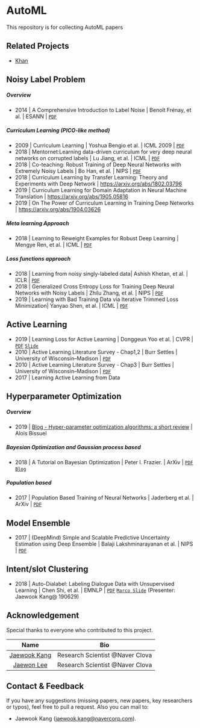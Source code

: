 # AutoML
This repository is for collecting AutoML papers

##  Related Projects 
- [Khan](https://oss.navercorp.com/companyai/khan)



## Noisy Label Problem

##### Overview
- 2014 | A Comprehensive Introduction to Label Noise | Benoît Frénay, et al. | ESANN | [`PDF`](https://pdfs.semanticscholar.org/c44f/388832d6f309b1bb9ccdeddee491f195e6cd.pdf)

##### Curriculum Learning (PICO-like method)
- 2009 | Curriculum Learning  | Yoshua Bengio et al. | ICML 2009 | [`PDF`](https://ronan.collobert.com/pub/matos/2009_curriculum_icml.pdf)
- 2018 | Mentornet:Learning data-driven curriculum for very deep neural networks on corrupted labels | Lu Jiang, et al. | ICML | [`PDF`](https://arxiv.org/pdf/1712.05055.pdf)
- 2018 | Co-teaching: Robust Training of Deep Neural Networks with Extremely Noisy Labels | Bo Han, et al. | NIPS | [`PDF`](https://arxiv.org/pdf/1804.06872.pdf)
- 2018 | Curriculum Learning by Transfer Learning: Theory and Experiments with Deep Network | https://arxiv.org/abs/1802.03796 
- 2019 | Curriculum Learning for Domain Adaptation in Neural Machine Translation | https://arxiv.org/abs/1905.05816
- 2019 | On The Power of Curriculum Learning in Training Deep Networks | https://arxiv.org/abs/1904.03626


##### Meta learning Approach
- 2018 | Learning to Reweight Examples for Robust Deep Learning | Mengye Ren, et al. | ICML | [`PDF`](https://arxiv.org/pdf/1803.09050.pdf)

##### Loss functions approach
- 2018 | Learning from noisy singly-labeled data| Ashish Khetan, et al. | ICLR | [`PDF`](https://arxiv.org/abs/1712.04577.pdf)
- 2018 | Generalized Cross Entropy Loss for Training Deep Neural Networks with Noisy Labels | Zhilu Zhang, et al. | NIPS | [`PDF`](https://arxiv.org/pdf/1805.07836.pdf)
- 2019 | Learning with Bad Training Data via Iterative Trimmed Loss Minimization| Yanyao Shen, et al. | ICML | [`PDF`](https://arxiv.org/abs/1810.11874.pdf)


## Active Learning
- 2019 | Learning Loss for Active Learning | Donggeun Yoo et al. | CVPR  | [`PDF`](https://arxiv.org/abs/1905.03677) [`Slide`](https://drive.google.com/file/d/1r1I6OrVYI_xofbLcnfUn7hhrx6Ta2oE5/view)
- 2010 | Active Learning Literature Survey - Chap1,2 | Burr Settles | University of Wisconsin–Madison | [`PDF`](http://burrsettles.com/pub/settles.activelearning.pdf)
- 2010 | Active Learning Literature Survey - Chap3 | Burr Settles | University of Wisconsin–Madison | [`PDF`](http://burrsettles.com/pub/settles.activelearning.pdf)
- 2017 | Learning Active Learning from Data

## Hyperparameter Optimization

##### Overview
- 2019 |  [Blog - Hyper-parameter optimization algorithms: a short review](https://medium.com/criteo-labs/hyper-parameter-optimization-algorithms-2fe447525903#de39) | Aloïs Bissuel


##### Bayesian Optimization and Gaussian process based
- 2018 | A Tutorial on Bayesian Optimization | Peter I. Frazier. | ArXiv | [`PDF`](https://arxiv.org/pdf/1807.02811.pdf) [`Blog`](http://krasserm.github.io/2018/03/21/bayesian-optimization/)


##### Population based
- 2017 | Population Based Training of Neural Networks | Jaderberg et al. | ArXiv | [`PDF`](https://arxiv.org/abs/1711.09846) 


## Model Ensemble
- 2017 | (DeepMind) Simple and Scalable Predictive Uncertainty Estimation using Deep Ensemble | Balaji Lakshminarayanan et al. | NIPS |  [`PDF`](http://papers.nips.cc/paper/7219-simple-and-scalable-predictive-uncertainty-estimation-using-deep-ensembles.pdf) 




## Intent/slot Clustering
- 2018 | Auto-Dialabel: Labeling Dialogue Data with Unsupervised Learning | Chen Shi, et al. | EMNLP | [`PDF`](https://www.aclweb.org/anthology/D18-1072) [`Marco Slide`](https://docs.google.com/presentation/d/1FZiURnMyv7F7aEuCtZLx-f-bezVaCAUTO2ftBqRdR8Y/edit#slide=id.p) (Presenter: Jaewook Kang@ 190629)



<!--## Backdoor Attack Problem-->
<!--##### Problem Overview-->
<!--- 2019 | BadNets: Identifying Vulnerabilities in the Machine Learning Model Supply Chain | Tianyu Gu, et al. | arXiv | [`PDF`](https://arxiv.org/pdf/1708.06733.pdf)-->


<!--### Methods-->
<!--- 2018 | Fine-Pruning: Defending Against Backdooring Attacks on Deep Neural Networks| Kang Liu, et al. | arXiv | [`PDF`](https://arxiv.org/abs/1805.12185)-->
<!--- 2018 | Detecting Backdoor Attacks on Deep Neural Networks by Activation Clustering | Bryant Chen, et al. | arXiv | [`PDF`](https://arxiv.org/pdf/1811.03728.pdf)-->

<!--## ML Fairness Problem-->

<!--##### Problem Overview-->
<!--- 2016 | Equality of Opportunity in Supervised Learning| Moritz Hardt, et al. | NIPS | [`PDF`](https://arxiv.org/pdf/1610.02413.pdf)-->

<!--##### Methods-->
<!--- 2019 | Identifying and Correcting Label Bias in Machine Learning| Heinrich Jiang, et al. | arXiv | [`PDF`](https://arxiv.org/pdf/1901.04966.pdf)-->


## Acknowledgement
Special thanks to everyone who contributed to this project.

| Name       | Bio        |
| :--------: | :--------: |
| [Jaewook Kang](https://github.com/jwkanggist) | Research Scientist @Naver Clova |
| [Jaewon Lee]() | Research Scientist @Naver Clova |



## Contact & Feedback
If you have any suggestions (missing papers, new papers, key researchers or typos), feel free to pull a request. Also you can mail to:
+ Jaewook Kang (jaewook.kang@navercorp.com).


